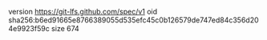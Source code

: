 version https://git-lfs.github.com/spec/v1
oid sha256:b6ed91665e8766389055d535efc45c0b126579de747ed84c356d204e9923f59c
size 674
